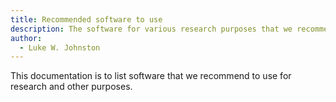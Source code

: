 ```yaml
---
title: Recommended software to use
description: The software for various research purposes that we recommended at Steno.
author:
  - Luke W. Johnston
---
```


This documentation is to list software that we recommend to use for research and other purposes.
